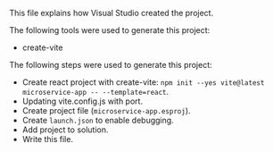 This file explains how Visual Studio created the project.

The following tools were used to generate this project:
- create-vite

The following steps were used to generate this project:
- Create react project with create-vite: `npm init --yes vite@latest microservice-app -- --template=react`.
- Updating vite.config.js with port.
- Create project file (`microservice-app.esproj`).
- Create `launch.json` to enable debugging.
- Add project to solution.
- Write this file.
